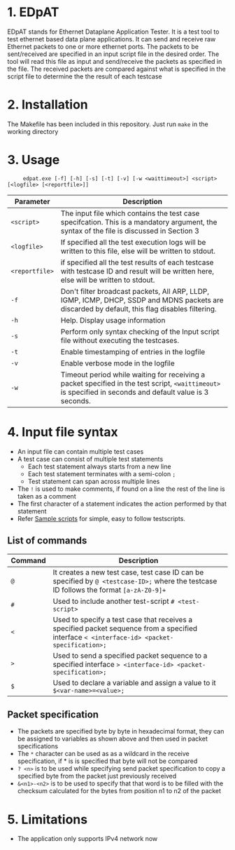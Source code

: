 # 1. EDpAT
EDpAT stands for Ethernet Dataplane Application Tester. It is a test tool to test ethernet based data plane 
applications. It can send and receive raw Ethernet packets to one or more ethernet ports. 
The packets to be sent/received are specified in an input script file in the desired order.
The tool will read this file as input and send/receive the packets as specified in the file. 
The received packets are compared against what is specified in the script file to determine the the result of each testcase

# 2. Installation 
The Makefile has been included in this repository. Just run `make` in the working directory

# 3. Usage
 
         edpat.exe [-f] [-h] [-s] [-t] [-v] [-w <waittimeout>] <script> [<logfile> [<reportfile>]]

Parameter | Description
----------|------------
`<script>` | The input file which contains the test case specifcation. This is a mandatory argument, the syntax of the file is discussed in Section 3
`<logfile>` | If specified all the test execution logs will be written to this file, else will be written to stdout.
`<reportfile>` | if specified all the test results of each testcase with testcase ID and result will be written here, else will be written to stdout.
`-f`  | Don't filter broadcast packets, All ARP, LLDP, IGMP, ICMP, DHCP, SSDP and MDNS packets are discarded by default, this flag disables filtering.
`-h` | Help. Display usage information
`-s` | Perform only syntax checking of the Input script file without executing the testcases.
`-t` | Enable timestamping of entries in the logfile 
`-v` | Enable verbose mode in the logfile
`-w` | Timeout period while waiting for receiving a packet specified in the test script, `<waittimeout>` is specified in seconds and default value is 3 seconds.

# 4. Input file syntax
  * An input file can contain multiple test cases
  * A test case can consist of multiple test statements
    * Each test statement always starts from a new line
    * Each test statement terminates with a semi-colon `;`
    * Test statement can span across multiple lines
  * The `!` is used to make comments, if found on a line the rest of the line is taken as a comment
  * The first character of a statement indicates the action performed by that statement
  * Refer [Sample scripts](https://github.com/arv-sajeev/EDpAT/tree/master/sample_tests) for simple, easy to follow testscripts.
  
  ## List of commands 
  
  Command | Description
  --------|------------
  `@`| It creates a new test case, test case ID can be specified by `@ <testcase-ID>;` where the testcase ID follows the format `[a-zA-Z0-9]+`
  `#` | Used to include another test-script `# <test-script>` 
  `<` | Used to specify a test case that receives a specified packet sequence from a specified interface `< <interface-id> <packet-specification>;`
  `>` | Used to send a specified packet sequence to a specified interface `> <interface-id> <packet-specification>;`
  `$` | Used to declare a variable and assign a value to it `$<var-name>=<value>;`
  ## Packet specification 
  * The packets are specified byte by byte in hexadecimal format, they can be assigned to variables as shown above and then used in packet specifications
  * The `*` character can be used as as a wildcard in the receive specification, if * is is specified that byte will not be compared
  * `? <n>` is to be used while specifying send packet specification to copy a specified byte from the packet just previously received
  * `&<n1>-<n2>` is to be used to specify that that word is to be filled with the checksum calculated for the bytes from position n1 to n2 of the packet
  
# 5. Limitations
   * The application only supports IPv4 network now
   
   

